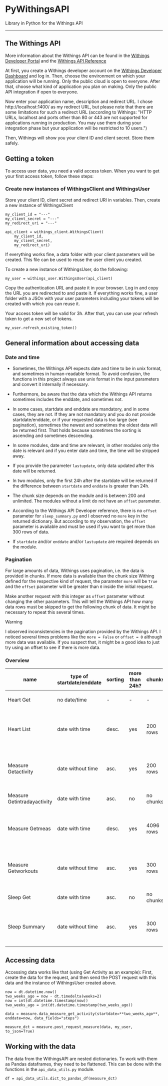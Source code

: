 # PyWithingsAPI

Library in Python for the Withings API

---

## The Withings API

More information about the Withings API can be found in the 
[Withings Developer Portal](https://developer.withings.com/) 
and the [Withings API Reference](https://developer.withings.com/api-reference/)

At first, you create a Withings developer account on the 
[Withings Developer Dashboard](https://developer.withings.com/dashboard/) 
and log in. Then, choose the environment on which your application 
will be running. Only the public cloud is open to everyone. After 
that, choose what kind of application you plan on making. Only the 
public API integration if open to everyone. 

Now enter your application name, description and redirect URL. I chose 
http://localhost:1400/ as my redirect URL, but please note that 
there are some limitations for such a redirect URL (according to 
Withings: "HTTP URLs, localhost and ports other than 80 or 443 are 
not supported for applications running in production. You may use 
them during your integration phase but your application will be 
restricted to 10 users.")

Then, Withings will show you your client ID and client secret. 
Store them safely.

## Getting a token

To access user data, you need a valid access token. When you
want to get your first access token, follow these steps:

### Create new instances of WithingsClient and WithingsUser

Store your client ID, client secret and redirect URI in variables. Then, 
create a new instance of WithingsClient

    my_client_id = "---"
    my_client_secret = "---"
    my_redirect_uri = "---"
    
    api_client = withings_client.WithingsClient(
        my_client_id,
        my_client_secret,
        my_redirect_uri)

If everything works fine, a data folder with your client parameters 
will be created. This file can be used to reuse the user client 
you created.

To create a new instance of WithingsUser, do the following:

    my_user = withings_user.WithingsUser(api_client)

Copy the authentication URL and paste it in your browser. 
Log in and copy the URL you are redirected to and paste it. 
If everything works fine, a user folder with a JSOn with your 
user parameters including your tokens will be created with which 
you can reuse it.

Your access token will be valid for 3h. After that, you can use 
your refresh token to get a new set of tokens.

    my_user.refresh_existing_token()

## General information about accessing data

### Date and time

* Sometimes, the Withings API expects date and time to be in unix format, 
and sometimes in human-readable format. To avoid confusion, the functions 
in this project always use unix format in the input parameters and convert 
it internally if necessary.

* Furthermore, be aware that the data which the Withings API returns 
sometimes includes the enddate, and sometimes not. 

* In some cases, startdate and enddate are mandatory, and in some cases, they are not. 
If they are not mandatory and you do not provide startdate/enddate, 
or if your requested data is too large (see pagination), sometimes the 
newest and sometimes the oldest data will be returned first. That holds because 
sometimes the sorting is ascending and sometimes descending.

* In some modules, date and time are relevant, in other modules only the date 
is relevant and if you enter date and time, the time will be stripped away. 

* If you provide the parameter `lastupdate`, only data updated after this date 
will be returned.

* In two modules, only the first 24h after the startdate will be returned if 
the difference between `startdate` and `enddate` is greater than 24h.

* The chunk size depends on the module and is between 200 and unlimited. The 
modules without a limit do not have an `offset` parameter.

* According to the Withings API Developer reference, there is no `offset` parameter 
for `sleep_summary.py` and I observed no `more` key in the returned dictionary. 
But according to my observation, the `offset` parameter is available and must 
be used if you want to get more than 300 rows of data.

* If `startdate` and/or `enddate` and/or `lastupdate` are required depends on the module.

### Pagination

For large amounts of data, Withings uses pagination, i.e. the data is provided 
in chunks. If more data is available than the chunk size Withing defined 
for the respective kind of request, the parameter `more` will be `True` and 
the `offset` parameter will be greater than `0` inside the initial request. 

Make another request with this integer as `offset` parameter 
without changing the other parameters. This will tell the Withings API how many 
data rows must be skipped to get the following chunk of data. It might be 
necessary to repeat this several times.

> [!WARNING]
> I observed inconsistencies in the pagination provided by the 
> Withings API. I noticed several times problems like the `more = False` or 
> `offset = 0` although more data was available. If you suspect that, it 
> might be a good idea to just try using an offset to see if there is more 
> data.

### Overview 

| name                        | type of startdate/enddate  | sorting | more than 24h? | chunks?   | `lastupdate`? | `offset`? | `data_fields`? | required parameters                                                 |
|-----------------------------|----------------------------|---------|----------------|-----------|---------------|-----------|----------------|---------------------------------------------------------------------|
| Heart Get                   | no date/time               | -       | -              | -         | -             | -         | -              | `signal_id` as only parameter                                       |
| Heart List                  | date with time             | desc.   | yes            | 200 rows  | no            | yes       | no             | nothing, without parameters newest data will be returned            |
| Measure Getactivity         | date without time          | asc.    | yes            | 200 rows  | yes           | yes       | yes            | either pair `startdate` + `enddate`, or `lastupdate`, but not both  |
| Measure Getintradayactivity | date with time             | asc.    | no             | no chunks | yes           | no        | yes            | `startdate`, or `enddate`, or both                                  |
| Measure Getmeas             | date with time             | desc.   | yes            | 4096 rows | yes           | yes       | yes            | nothing, without parameters newest data will be returned            |
| Measure Getworkouts         | date without time          | asc.    | yes            | 300 rows  | yes           | yes       | yes            | nothing, without parameters oldest data will be returned            |
| Sleep Get                   | date with time             | asc.    | no             | no chunks | no            | no        | yes            | both `startdate` and `enddate`                                      |
| Sleep Summary               | date without time          | asc.    | yes            | 300 rows  | yes           | yes (!)   | yes            | either pair `startdate` + `enddate`, or `lastupdate`, but not both  |

## Accessing data

Accessing data works like that (using Get Activity as an example): First, create the data for the 
request, and then send the POST request with this data and the instance of WithingsUser created above.

    now = dt.datetime.now() 
    two_weeks_ago = now - dt.timedelta(weeks=2)
    now = int(dt.datetime.timestamp(now))
    two_weeks_ago = int(dt.datetime.timestamp(two_weeks_ago))
    
    data = measure.data_measure_get_activity(startdate=**two_weeks_ago**, enddate=now, data_fields="steps")
    
    measure_dct = measure.post_request_measure(data, my_user, to_json=True)

## Working with the data

The data from the WithingsAPI are nested dictionaries. To work with them as Pandas dataframes, 
they need to be flattened. This can be done with the functions in the `api_data_utils.py` module.

    df = api_data_utils.dict_to_pandas_df(measure_dct)
